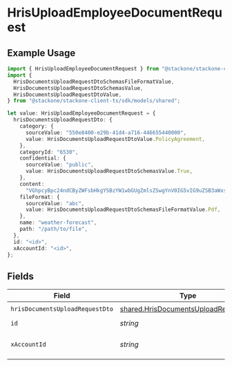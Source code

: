 # HrisUploadEmployeeDocumentRequest

## Example Usage

```typescript
import { HrisUploadEmployeeDocumentRequest } from "@stackone/stackone-client-ts/sdk/models/operations";
import {
  HrisDocumentsUploadRequestDtoSchemasFileFormatValue,
  HrisDocumentsUploadRequestDtoSchemasValue,
  HrisDocumentsUploadRequestDtoValue,
} from "@stackone/stackone-client-ts/sdk/models/shared";

let value: HrisUploadEmployeeDocumentRequest = {
  hrisDocumentsUploadRequestDto: {
    category: {
      sourceValue: "550e8400-e29b-41d4-a716-446655440000",
      value: HrisDocumentsUploadRequestDtoValue.PolicyAgreement,
    },
    categoryId: "6530",
    confidential: {
      sourceValue: "public",
      value: HrisDocumentsUploadRequestDtoSchemasValue.True,
    },
    content:
      "VGhpcyBpc24ndCByZWFsbHkgYSBzYW1wbGUgZmlsZSwgYnV0IG5vIG9uZSB3aWxsIGV2ZXIga25vdyE",
    fileFormat: {
      sourceValue: "abc",
      value: HrisDocumentsUploadRequestDtoSchemasFileFormatValue.Pdf,
    },
    name: "weather-forecast",
    path: "/path/to/file",
  },
  id: "<id>",
  xAccountId: "<id>",
};
```

## Fields

| Field                                                                                               | Type                                                                                                | Required                                                                                            | Description                                                                                         |
| --------------------------------------------------------------------------------------------------- | --------------------------------------------------------------------------------------------------- | --------------------------------------------------------------------------------------------------- | --------------------------------------------------------------------------------------------------- |
| `hrisDocumentsUploadRequestDto`                                                                     | [shared.HrisDocumentsUploadRequestDto](../../../sdk/models/shared/hrisdocumentsuploadrequestdto.md) | :heavy_check_mark:                                                                                  | N/A                                                                                                 |
| `id`                                                                                                | *string*                                                                                            | :heavy_check_mark:                                                                                  | N/A                                                                                                 |
| `xAccountId`                                                                                        | *string*                                                                                            | :heavy_check_mark:                                                                                  | The account identifier                                                                              |